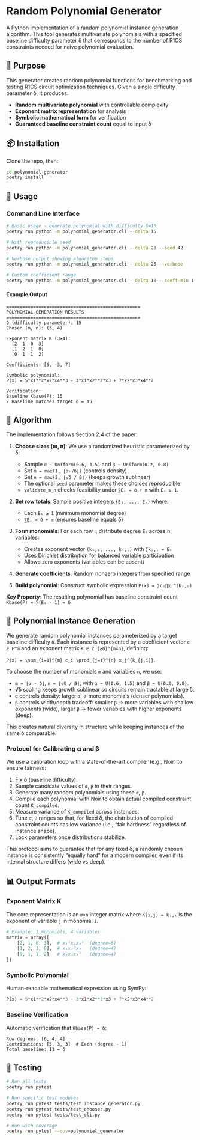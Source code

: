 # Random Polynomial Generator

A Python implementation of a random polynomial instance generation algorithm. This tool generates multivariate polynomials with a specified baseline difficulty parameter δ that corresponds to the number of R1CS constraints needed for naive polynomial evaluation.

## 🎯 Purpose

This generator creates random polynomial functions for benchmarking and testing R1CS circuit optimization techniques. Given a single difficulty parameter δ, it produces:

- **Random multivariate polynomial** with controllable complexity
- **Exponent matrix representation** for analysis  
- **Symbolic mathematical form** for verification
- **Guaranteed baseline constraint count** equal to input δ

## 📦 Installation

Clone the repo, then:
```bash
cd polynomial-generator
poetry install
```

## 🚀 Usage

### Command Line Interface

```bash
# Basic usage - generate polynomial with difficulty δ=15
poetry run python -m polynomial_generator.cli --delta 15

# With reproducible seed
poetry run python -m polynomial_generator.cli --delta 20 --seed 42

# Verbose output showing algorithm steps
poetry run python -m polynomial_generator.cli --delta 25 --verbose

# Custom coefficient range
poetry run python -m polynomial_generator.cli --delta 10 --coeff-min 1 --coeff-max 5
```

#### Example Output
```
==================================================
POLYNOMIAL GENERATION RESULTS
==================================================
δ (difficulty parameter): 15
Chosen (m, n): (3, 4)

Exponent matrix K (3×4):
  [2  1  0  3]
  [1  2  1  0]  
  [0  1  1  2]

Coefficients: [5, -3, 7]

Symbolic polynomial:
P(x) = 5*x1**2*x2*x4**3 - 3*x1*x2**2*x3 + 7*x2*x3*x4**2

Verification:
Baseline Kbase(P): 15
✓ Baseline matches target δ = 15
```

## 🧮 Algorithm

The implementation follows Section 2.4 of the paper:

1. **Choose sizes (m, n)**: We use a randomized heuristic parameterized by δ:
   - Sample `α ~ Uniform(0.6, 1.5)` and `β ~ Uniform(0.2, 0.8)`
   - Set `m = max(1, ⌊α·√δ⌋)` (controls density)
   - Set `n = max(2, ⌊√δ / β⌋)` (keeps growth sublinear)
   - The optional `seed` parameter makes these choices reproducible.
   - `validate_m_n` checks feasibility under `∑Eᵢ = δ + m` with `Eᵢ ≥ 1`.

2. **Set row totals**: Sample positive integers `(E₁, ..., Eₘ)` where:
   - Each `Eᵢ ≥ 1` (minimum monomial degree)  
   - `∑Eᵢ = δ + m` (ensures baseline equals δ)

3. **Form monomials**: For each row i, distribute degree `Eᵢ` across n variables:
   - Creates exponent vector `(k₁,ᵢ, ..., kₙ,ᵢ)` with `∑kⱼ,ᵢ = Eᵢ`
   - Uses Dirichlet distribution for balanced variable participation
   - Allows zero exponents (variables can be absent)

4. **Generate coefficients**: Random nonzero integers from specified range

5. **Build polynomial**: Construct symbolic expression `P(x) = ∑cᵢ∏xⱼ^(kⱼ,ᵢ)`

**Key Property**: The resulting polynomial has baseline constraint count `Kbase(P) = ∑(Eᵢ - 1) = δ`

## 📐 Polynomial Instance Generation

We generate random polynomial instances parameterized by a target baseline difficulty `δ`.
Each instance is represented by a coefficient vector `c ∈ F^m` and an exponent matrix
`K ∈ Z_{≥0}^{m×n}`, defining:

`P(x) = \sum_{i=1}^{m} c_i \prod_{j=1}^{n} x_j^{k_{j,i}}`.

To choose the number of monomials `m` and variables `n`, we use:

- `m = ⌊α · δ⌋`, `n = ⌊√δ / β⌋`, with `α ~ U(0.6, 1.5)` and `β ~ U(0.2, 0.8)`.
- √δ scaling keeps growth sublinear so circuits remain tractable at large δ.
- `α` controls density: larger `α` → more monomials (denser polynomials).
- `β` controls width/depth tradeoff: smaller `β` → more variables with shallow exponents (wide), larger `β` → fewer variables with higher exponents (deep).

This creates natural diversity in structure while keeping instances of the same δ comparable.

### Protocol for Calibrating α and β

We use a calibration loop with a state-of-the-art compiler (e.g., Noir) to ensure fairness:

1. Fix δ (baseline difficulty).
2. Sample candidate values of `α`, `β` in their ranges.
3. Generate many random polynomials using these `α`, `β`.
4. Compile each polynomial with Noir to obtain actual compiled constraint count `K_compiled`.
5. Measure variance of `K_compiled` across instances.
6. Tune `α`, `β` ranges so that, for fixed δ, the distribution of compiled constraint counts has low variance (i.e., “fair hardness” regardless of instance shape).
7. Lock parameters once distributions stabilize.

This protocol aims to guarantee that for any fixed δ, a randomly chosen instance is consistently “equally hard” for a modern compiler, even if its internal structure differs (wide vs deep).

## 📊 Output Formats

### Exponent Matrix K
The core representation is an `m×n` integer matrix where `K[i,j] = kⱼ,ᵢ` is the exponent of variable `j` in monomial `i`.

```python
# Example: 3 monomials, 4 variables
matrix = array([
    [2, 1, 0, 3],  # x₁²x₂x₄³  (degree=6)
    [1, 2, 1, 0],  # x₁x₂²x₃   (degree=4) 
    [0, 1, 1, 2]   # x₂x₃x₄²   (degree=4)
])
```

### Symbolic Polynomial
Human-readable mathematical expression using SymPy:
```python
P(x) = 5*x1**2*x2*x4**3 - 3*x1*x2**2*x3 + 7*x2*x3*x4**2
```

### Baseline Verification
Automatic verification that `Kbase(P) = δ`:
```
Row degrees: [6, 4, 4]
Contributions: [5, 3, 3]  # Each (degree - 1)
Total baseline: 11 = δ
```

## 🧪 Testing

```bash
# Run all tests
poetry run pytest

# Run specific test modules  
poetry run pytest tests/test_instance_generator.py
poetry run pytest tests/test_chooser.py
poetry run pytest tests/test_cli.py

# Run with coverage
poetry run pytest --cov=polynomial_generator
```
